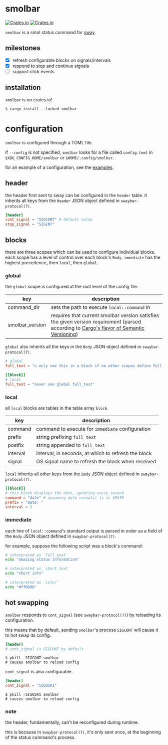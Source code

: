 # smolbar

[![Crates.io](https://img.shields.io/crates/v/smolbar)](https://crates.io/crates/smolbar)
[![Crates.io](https://img.shields.io/crates/l/smolbar)](https://crates.io/crates/smolbar)

`smolbar` is a smol status command for [sway](https://github.com/swaywm/sway).

## milestones

- [X] refresh configurable blocks on signals/intervals
- [X] respond to stop and continue signals
- [ ] support click events

## installation

`smolbar` is on crates.io!

```console
$ cargo install --locked smolbar
```

# configuration

`smolbar` is configured through a TOML file.

if `--config` is not specified, `smolbar` looks for a file called `config.toml` in `$XDG_CONFIG_HOME/smolbar` or `$HOME/.config/smolbar`.

for an example of a configuration, see the [examples](./examples).

## header

the header first sent to sway can be configured in the `header` table.
it inherits all keys from the `Header` JSON object defined in `swaybar-protocol(7)`.

```toml
[header]
cont_signal = "SIGCONT" # default value
stop_signal = "SIGINT"
```

## blocks

there are three scopes which can be used to configure individual blocks.
each scope has a level of control over each block's `Body`: `immediate` has the highest precedence, then `local`, then `global`.

### global

the `global` scope is configured at the root level of the config file.

| key              | description                                                                                                                                                                                                         |
|------------------|---------------------------------------------------------------------------------------------------------------------------------------------------------------------------------------------------------------------|
| command\_dir     | sets the path to execute `local::command` in                                                                                                                                                                        |
| smolbar\_version | requires that current smolbar version satisfies the given version requirement (parsed according to [Cargo's flavor of Semantic Versioning](https://doc.rust-lang.org/cargo/reference/specifying-dependencies.html)) |

`global` also inherits all the keys in the `Body` JSON object defined in `swaybar-protocol(7)`.

```toml
# global
full_text = "u only see this in a block if no other scopes define full_text"

[[block]]
# local
full_text = "never see global full_text"
```

### local

all `local` blocks are tables in the table array `block`.

| key      | description                                         |
|----------|-----------------------------------------------------|
| command  | command to execute for `immediate` configuration    |
| prefix   | string prefixing `full_text`                        |
| postfix  | string appended to `full_text`                      |
| interval | interval, in seconds, at which to refresh the block |
| signal   | OS signal name to refresh the block when received   |

`local` inherits all other keys from the `Body` JSON object defined in `swaybar-protocol(7)`.

```toml
[[block]]
# this block displays the date, updating every second
command = "date" # assuming date coreutil is in $PATH
prefix = "Date: "
interval = 1
```

### immediate

each line of `local::command`'s standard output is parsed in order as a field of the `Body` JSON object defined in `swaybar-protocol(7)`.

for example, suppose the following script was a block's command:

```sh
# interpreted as `full_text`
echo "amazing status information"

# interpreted as `short_text`
echo "short info"

# interpreted as `color`
echo "#ff0000"
```

## hot swapping

`smolbar` responds to `cont_signal` (see `swaybar-protocol(7)`) by reloading its configuration.

this means that by default, sending `smolbar`'s process `SIGCONT` will cause it to hot swap its config.

```toml
[header]
# cont_signal is SIGCONT by default
```

```console
$ pkill -SIGCONT smolbar
# causes smolbar to reload config
```

`cont_signal` is also configurable.

```toml
[header]
cont_signal = "SIGUSR1"
```

```console
$ pkill -SIGUSR1 smolbar
# causes smolbar to reload config
```

### note

the header, fundamentally, can't be reconfigured during runtime.

this is because in `swaybar-protocol(7)`, it's only sent once, at the beginning of the status command's process.
